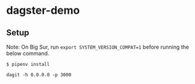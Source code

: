 # dagster-demo

## Setup
Note: On Big Sur, run `export SYSTEM_VERSION_COMPAT=1` before running the below command.

```
$ pipenv install
```

```
dagit -h 0.0.0.0 -p 3000
```

